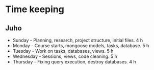 # Time keeping

## Juho

  * Sunday - Planning, research, project structure, initial files. 4 h
  * Monday - Course starts, mongoose models, tasks, database. 5 h
  * Tuesday - Work on tasks, databases, views. 5 h
  * Wednesday - Sessions, views, code cleaning. 5 h
  * Thursday - Fixing query execution, destroy databases. 4 h

